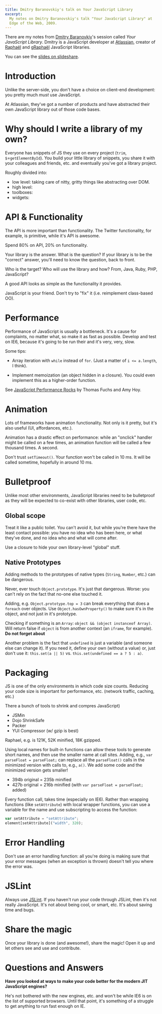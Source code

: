 ```yaml
---
title: Dmitry Baranovskiy's talk on Your JavaScript Library
excerpt: 
  My notes on Dmitry Baranovskiy's talk "Your JavaScript Library" at
  Edge of the Web, 2009.
---
```


There are my notes from [Dmitry Baranovkiy][db]'s session called *Your
JavaScript Library*. Dmitry is a JavaScript developer at [Atlassian][at],
creator of [Raphaël][rph] and [gRaphaël][grph] JavaScript libraries.

[db]: http://dmitry.baranovskiy.com/
[at]: http://atlassian.com/
[rph]: http://raphaeljs.com/
[grph]: http://g.raphaeljs.com/

You can see the [slides on
slideshare](http://www.slideshare.net/Dmitry.Baranovskiy/your-javascript-library).

# Introduction #

Unlike the server-side, you don't have a choice on client-end development: you
pretty much *must* use JavaScript.

At Atlassian, they've got a number of products and have abstracted their own
JavaScript library out of those code bases.

# Why should I write a library of my own? #

Everyone has snippets of JS they use on every project (`trim`,
`$`=`getElementById`). You build your little library of snippets, you share it
with your colleagues and friends, etc. and eventually you've got a library
project.

Roughly divided into:

* low level: taking care of nitty, gritty things like abstracting over
  DOM.
* high level:
* toolboxes:
* widgets: 

# API & Functionality #

The API is more important than functionality. The Twitter functionality, for
example, is primitive, while it's API is awesome.

Spend 80% on API, 20% on functionality.

Your library is the answer. What is the question? If your library is to be the
"correct" answer, you'll need to know the question, back to front.

Who is the target? Who will use the library and how? From, Java, Ruby, PHP,
JavaScript?

A good API looks as simple as the functionality it provides.

JavaScript is your friend. Don't try to "fix" it (i.e. reimplement class-based
OO).

# Performance #

Performance of JavaScript is usually a bottleneck. It's a cause for
complaints, no matter what, so make it as fast as possible. Develop and test
on IE6, because it's going to be run their and it's very, very, slow.

Some tips:

* Array iteration with `while` instead of `for`. (Just a matter of 
 `i <= a.length`, I think).

* Implement memoization (an object hidden in a closure). You could
  even implement this as a higher-order function.

See [JavaScript Performance Rocks](http://www.jsrocks.com/) by Thomas
Fuchs and Amy Hoy.

# Animation #

Lots of frameworks have animation functionality. Not only is it
pretty, but it's also useful (UI, affordances, etc.).
 
Animation has a drastic effect on performance: while an "onclick"
handler might be called on a few times, an animation function will be
called a few thousand times. A second.

Don't trust `setTimeout()`. Your function won't be called in 10 ms. It
will be called sometime, hopefully in around 10 ms.

# Bulletproof #

Unlike most other environments, JavaScript libraries need to be
bulletproof as they will be expected to co-exist with other libraries,
user code, etc.

## Global scope ##

Treat it like a public toilet. You can't avoid it, but while you're
there have the least contact possible: you have no idea who has been
here, or what they've done, and no idea who and what will come after.

Use a closure to hide your own library-level "global" stuff.

## Native Prototypes ## 

Adding methods to the prototypes of native types (`String`, `Number`,
etc.) can be dangerous.

Never, ever touch `Object.prototype`. It's just that dangerous. Worse:
you can't rely on the fact that no-one else touched it.

Adding, e.g. `Object.prototype.top = 3` can break everything that does
a `foreach` over objects. Use `Object.hasOwnProperty()` to make sure
it's in the object, and not just in it's prototype. 

Checking if something is an `Array`: `object && (object instanceof
Array)`. Will return false if `object` is from another context (an
`iframe`, for example). **Do not forget about <iframes>**

Another problem is the fact that `undefined` is just a variable (and
someone else can change it). If you need it, define your own (without
a value) or, just don't use it: `this.set(a || 5)` vs.
`this.set(undefined == a ? 5 : a)`.

# Packaging #

JS is one of the only environments in which code size counts. Reducing
your code size is important for performance, etc. (network traffic,
caching, etc.)

There a bunch of tools to shrink and compres JavaScript)

* JSMin
* Dojo ShrinkSafe
* Packer
* YUI Compressor (w/ gzip is best)

Raphael, e.g. is 121K, 52K minified, 18K gzipped.

Using local names for built-in functions can allow these tools to
generate short names, and then use the smaller name at call sites.
Adding, e.g., `var parseFloat = parseFloat;` can replace all the
`parseFloat()` calls in the minimized version with calls to, e.g.,
`a()`. We add some code and the minimized version gets smaller!

* 394b original = 235b minified
* 427b original = 216b minified (with `var parseFloat = parseFloat;`
  added)

Every function call, takes time (especially on IE6). Rather than
wrapping functions (like `setAttribute`) with local wrapper functions,
you can use a variable for the name and use subscripting to access the
function:

``````javascript
var setAttribute = "setAttribute";
element[setAttribute]("width", 320);
``````

# Error Handling #

Don't use an error handling function: all you're doing is making sure
that your error messages (when an exception is thrown) doesn't tell
you where the error was.

# JSLint #

Always use [JSLint](http://jslint.com/). If you haven't run your code
through JSLint, then it's not really JavaScript. It's not about being
cool, or smart, etc.  It's about saving time and bugs.

# Share the magic #

Once your library is done (and awesome!), share the magic! Open it up
and let others see and use and contribute.

# Questions and Answers #

**Have you looked at ways to make your code better for the modern JIT
JavaScript engines?**

He's not bothered with the new engines, etc. and won't be while IE6 is
on the list of supported browsers. Until that point, it's something of
a struggle to get anything to run fast enough on IE.
